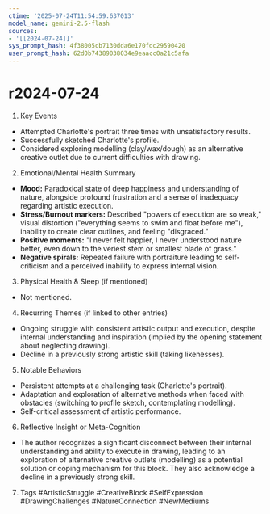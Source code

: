 ```yaml
---
ctime: '2025-07-24T11:54:59.637013'
model_name: gemini-2.5-flash
sources:
- '[[2024-07-24]]'
sys_prompt_hash: 4f38005cb7130dda6e170fdc29590420
user_prompt_hash: 62d0b74389038034e9eaacc0a21c5afa
---
```

# r2024-07-24

1. Key Events
*   Attempted Charlotte's portrait three times with unsatisfactory results.
*   Successfully sketched Charlotte's profile.
*   Considered exploring modelling (clay/wax/dough) as an alternative creative outlet due to current difficulties with drawing.

2. Emotional/Mental Health Summary
*   **Mood:** Paradoxical state of deep happiness and understanding of nature, alongside profound frustration and a sense of inadequacy regarding artistic execution.
*   **Stress/Burnout markers:** Described "powers of execution are so weak," visual distortion ("everything seems to swim and float before me"), inability to create clear outlines, and feeling "disgraced."
*   **Positive moments:** "I never felt happier, I never understood nature better, even down to the veriest stem or smallest blade of grass."
*   **Negative spirals:** Repeated failure with portraiture leading to self-criticism and a perceived inability to express internal vision.

3. Physical Health & Sleep (if mentioned)
*   Not mentioned.

4. Recurring Themes (if linked to other entries)
*   Ongoing struggle with consistent artistic output and execution, despite internal understanding and inspiration (implied by the opening statement about neglecting drawing).
*   Decline in a previously strong artistic skill (taking likenesses).

5. Notable Behaviors
*   Persistent attempts at a challenging task (Charlotte's portrait).
*   Adaptation and exploration of alternative methods when faced with obstacles (switching to profile sketch, contemplating modelling).
*   Self-critical assessment of artistic performance.

6. Reflective Insight or Meta-Cognition
*   The author recognizes a significant disconnect between their internal understanding and ability to execute in drawing, leading to an exploration of alternative creative outlets (modelling) as a potential solution or coping mechanism for this block. They also acknowledge a decline in a previously strong skill.

7. Tags
#ArtisticStruggle #CreativeBlock #SelfExpression #DrawingChallenges #NatureConnection #NewMediums